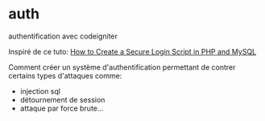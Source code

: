 auth
====

authentification avec codeigniter

Inspiré de ce tuto: <a href="http://www.wikihow.com/Create-a-Secure-Login-Script-in-PHP-and-MySQL">How to Create a Secure Login Script in PHP and MySQL</a>

Comment créer un système d'authentification permettant de contrer certains types d'attaques comme:
- injection sql
- détournement de session
- attaque par force brute...
